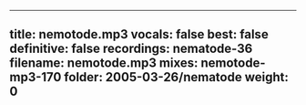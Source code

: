 
---
title: nemotode.mp3
vocals: false
best: false
definitive: false
recordings: nematode-36
filename: nemotode.mp3
mixes: nemotode-mp3-170
folder: 2005-03-26/nematode
weight: 0
---
